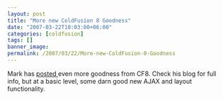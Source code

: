 ```yaml
---
layout: post
title: "More new ColdFusion 8 Goodness"
date: "2007-03-22T10:03:00+06:00"
categories: [coldfusion]
tags: []
banner_image: 
permalink: /2007/03/22/More-new-ColdFusion-8-Goodness
---
```


Mark has <a href="http://www.mkville.com/blog/index.cfm/2007/3/22/New-Scorpio-announcements">posted </a> even more goodness from CF8. Check his blog for full info, but at a basic level, some darn good new AJAX and layout functionality.